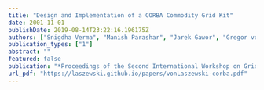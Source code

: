 ```yaml
---
title: "Design and Implementation of a CORBA Commodity Grid Kit"
date: 2001-11-01
publishDate: 2019-08-14T23:22:16.196175Z
authors: ["Snigdha Verma", "Manish Parashar", "Jarek Gawor", "Gregor von Laszewski"]
publication_types: ["1"]
abstract: ""
featured: false
publication: "*Proceedings of the Second International Workshop on Grid Computing (GRID'01)*"
url_pdf: "https://laszewski.github.io/papers/vonLaszewski-corba.pdf"
---
```


